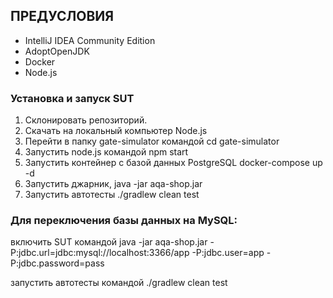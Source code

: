## ПРЕДУСЛОВИЯ

* IntelliJ IDEA Community Edition
* AdoptOpenJDK 
* Docker
* Node.js

### Установка и запуск SUT

1. Склонировать репозиторий.
2. Скачать на локальный компьютер Node.js
3. Перейти в папку gate-simulator командой cd gate-simulator
4. Запустить node.js командой npm start
5. Запуcтить контейнер с базой данных PostgreSQL docker-compose up -d
6. Запустить джарник, java -jar aqa-shop.jar 
7. Запустить автотесты ./gradlew clean test

### Для переключения базы данных на MySQL:

включить SUT командой
java -jar aqa-shop.jar -P:jdbc.url=jdbc:mysql://localhost:3366/app -P:jdbc.user=app -P:jdbc.password=pass

запустить автотесты командой
./gradlew clean test 
